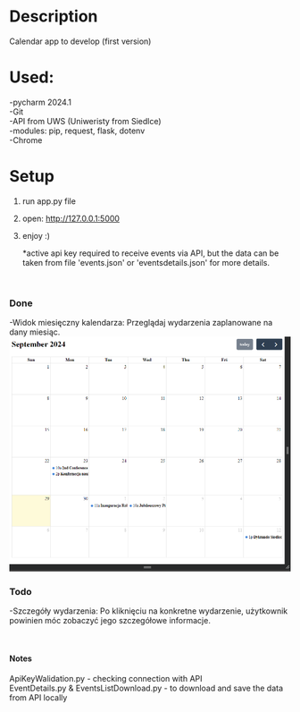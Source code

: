 # Description
Calendar app to develop (first version)
<br>

# Used:
-pycharm 2024.1 <br>
-Git <br>
-API from UWS (Uniweristy from Siedlce) <br>
-modules: pip, request, flask, dotenv <br>
-Chrome

# Setup
1. run app.py file
2. open: http://127.0.0.1:5000
3. enjoy :)

   *active api key required to receive events via API, but the data can be taken from file 'events.json' or 'eventsdetails.json' for more details.
 <br>
 
### Done
-Widok miesięczny kalendarza: Przeglądaj wydarzenia zaplanowane na dany miesiąc.
![podgląd](images/2024-09-29_18h29_30.png)
 
### Todo
-Szczegóły wydarzenia: Po kliknięciu na konkretne wydarzenie, użytkownik powinien móc zobaczyć jego szczegółowe informacje.

<br>

#### Notes <br>
ApiKeyWalidation.py - checking connection with API  <br>
EventDetails.py & EventsListDownload.py - to download and save the data from API locally
